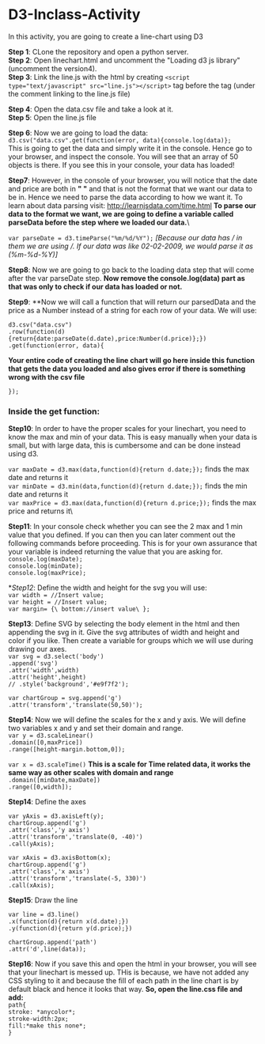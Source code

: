 # D3-Inclass-Activity
In this activity, you are going to create a line-chart using D3 

**Step 1**: CLone the repository and open a python server.\
**Step 2**: Open linechart.html and uncomment the "Loading d3 js library" (uncomment the version4). \
**Step 3**: Link the line.js with the html by creating `<script type="text/javascript" src="line.js"></script>` tag before the </body> tag (under the comment linking to the line.js file)

**Step 4**: Open the data.csv file and take a look at it.\
**Step 5**: Open the line.js file 

**Step 6**: Now we are going to load the data:
           `d3.csv("data.csv".get(function(error, data){console.log(data)};`              
           This is going to get the data and simply write it in the console. Hence go to your browser, and inspect the console. You will see that an array of 50 objects is there. If you see this in your console, your data has loaded!
           
**Step7**: However, in the console of your browser, you will notice that the date and price are both in **" "** and that is not the format that we want our data to be in. Hence we need to parse the data according to how we want it. 
To learn about data parsing visit: http://learnjsdata.com/time.html 
**To parse our data to the format we want, we are going to define a variable called parseData before the step where we loaded our data.**\

`var parseDate = d3.timeParse("%m/%d/%Y");`   *[Because our data has / in them we are using /. If our data was like 02-02-2009, we would    parse it as (%m-%d-%Y)]*

**Step8**: Now we are going to go back to the loading data step that will come after the var parseDate step. **Now remove the console.log(data) part as that was only to check if our data has loaded or not.**

**Step9**: **Now we will call a function that will return our parsedData and the price as a Number instead of a string for each row of your data. We will use:

`d3.csv("data.csv")` \
  `.row(function(d){return{date:parseDate(d.date),price:Number(d.price)};})`\
 `.get(function(error, data){`
 
 **Your entire code of creating the line chart will go here inside this function that gets the data you loaded and also gives error if there is something wrong with the csv file**
 
 `});` 
 
 ### Inside the get function:
 
**Step10**: In order to have the proper scales for your linechart, you need to know the max and min of your data. This is easy manually when your data is small, but with large data, this is cumbersome and can be done instead using d3.

`var maxDate = d3.max(data,function(d){return d.date;});`    finds the max date and returns it\
`var minDate = d3.min(data,function(d){return d.date;});`    finds the min date and returns it\
`var maxPrice = d3.max(data,function(d){return d.price;});`  finds the max price and returns it\

**Step11**: In your console check whether you can see the 2 max and 1 min value that you defined. If you can then you can later comment out the following commands before proceeding. This is for your own assurance that your variable is indeed returning the value that you are asking for.\
`console.log(maxDate);`\
`console.log(minDate);`\
`console.log(maxPrice);`

**Step12*: Define the width and height for the svg you will use:\
`var width = //Insert value;`\
`var height = //Insert value;`\
`var margin= {\
  bottom://insert value\
 };`

**Step13**: Define SVG by selecting the body element in the html and then appending the svg in it. Give the svg attributes of width and height and color if you like. Then create a variable for groups which we will use during drawing our axes.\
`var svg = d3.select('body')`\
            `.append('svg')`\
            `.attr('width',width)`\
    	  `.attr('height',height)`\
          `// .style('background','#e9f7f2');`

 `var chartGroup = svg.append('g')`\
                    `.attr('transform','translate(50,50)');`


**Step14**: Now we will define the scales for the x and y axis. We will define two variables x and y and set their domain and range.\
`var y = d3.scaleLinear()` \
          `.domain([0,maxPrice])`\
          `.range([height-margin.bottom,0]);`


`var x = d3.scaleTime()`          **This is a scale for Time related data, it works the same way as other scales with domain and range**\
          `.domain([minDate,maxDate])`\
          `.range([0,width]);`

**Step14**: Define the axes

`var yAxis = d3.axisLeft(y);`\
`chartGroup.append('g')`\
          `.attr('class','y axis')`\
          `.attr('transform','translate(0, -40)')`\
          `.call(yAxis);`

`var xAxis = d3.axisBottom(x);`\
`chartGroup.append('g')`\
          `.attr('class','x axis')`\
          `.attr('transform','translate(-5, 330)')`\
          `.call(xAxis);`


**Step15**: Draw the line

`var line = d3.line()`\
             `.x(function(d){return x(d.date);})`    
             `.y(function(d){return y(d.price);})`

`chartGroup.append('path')`\
          `.attr('d',line(data));`

**Step16**: Now if you save this and open the html in your browser, you will see that your linechart is messed up. THis is because, we have not added any CSS styling to it and because the fill of each path in the line chart is by default black and hence it looks that way. **So, open the line.css file and add:**\
`path{`\
	`stroke: *anycolor*;`\
	`stroke-width:2px;`\
	`fill:*make this none*;`\
`}`


